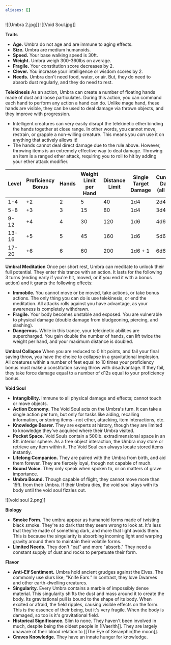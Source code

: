 ```yaml
---
aliases: []
---
```

![[Umbra 2.jpg]]
![[Void Soul.jpg]]


**Traits**
- **Age.** Umbra do not age and are immune to aging effects. 
- **Size.** Umbra are medium humanoids.
- **Speed.** Your base walking speed is 30ft.
- **Weight.** Umbra weigh 300-360lbs on average.
- **Fragile.** Your constitution score decreases by 2.
- **Clever.** You increase your intelligence or wisdom scores by 2.
- **Needs.** Umbra don't need food, water, or air. But, they do need to absorb dust regularly, and they do need to rest.

**Telekinesis**
As an action, Umbra can create a number of floating hands made of dust and loose particulates. During this action, you can command each hand to perform any action a hand can do. Unlike mage hand, these hands are visible, they can be used to deal damage via thrown objects, and they improve with progression. 
- Intelligent creatures can very easily disrupt the telekinetic ether binding the hands together at close range. In other words, you cannot move, restrain, or grapple a non-willing creature. This means you *can* use it on anything that actively allows it!
- The hands cannot deal direct damage due to the rule above. However, throwing items is an extremely effective way to deal damage. Throwing an item is a ranged ether attack, requiring you to roll to hit by adding your ether attack modifier.

| Level | Proficiency <br>Bonus | Hands | Weight Limit per<br>Hand | Distance <br>Limit | Single Target<br>Damage | Cumulative Damage<br>(all hands) |
| ----- | --------------------- | ----- | ------------------------ | ------------------ | ----------------------- | -------------------------------- |
| 1-4   | +2                    | 2     | 5                        | 40                 | 1d4                     | 2d4                              |
| 5-8   | +3                    | 3     | 15                       | 80                 | 1d4                     | 3d4                              |
| 9-12  | +4                    | 4     | 30                       | 120                | 1d6                     | 4d6                              |
| 13-16 | +5                    | 5     | 45                       | 160                | 1d6                     | 5d6                              |
| 17-20 | +6                    | 6     | 60                       | 200                | 1d6 + 1                 | 6d6 + 6                          |

**Umbral Meditation**
Once per short rest, Umbra can meditate to unlock their full potential. They enter this trance with an action. It lasts for the following 3 turns (ending early if you're hit, moved, or if you end it with a bonus action) and it grants the following effects:
- **Immobile.** You cannot move or be moved, take actions, or take bonus actions. The only thing you can do is use telekinesis, or end the meditation. All attacks rolls against you have advantage, as your awareness is completely withdrawn.
- **Fragile.** Your body becomes unstable and exposed. You are vulnerable to physical damage (double damage from bludgeoning, piercing, and slashing).
- **Dangerous.** While in this trance, your telekinetic abilities are supercharged. You gain double the number of hands, can lift twice the weight per hand, and your maximum distance is doubled.

**Umbral Collapse**
When you are reduced to 0 hit points, and fail your final saving throw, you have the choice to collapse in a gravitational implosion. All creatures within a number of feet equal to 10 times your proficiency bonus must make a constitution saving throw with disadvantage. If they fail, they take force damage equal to a number of d12s equal to your proficiency bonus.

**Void Soul**
- **Intangibility.** Immune to all physical damage and effects; cannot touch or move objects. 
- **Action Economy.** The Void Soul acts on the Umbra's turn. It can take a single action per turn, but only for tasks like aiding, recalling information, or storing items--not ether, attacking, item interactions, etc.
- **Knowledge Bearer.** They are experts at history, though they are limited to knowledge they've acquired where their Umbra visited.
- **Pocket Space.** Void Souls contain a 500lb. extradimensional space in an 8ft. interior sphere. As a free object interaction, the Umbra may store or retrieve any item within it. The Void Soul can always locate stored items instantly. 
- **Lifelong Companion.** They are paired with the Umbra from birth, and aid them forever. They are fiercely loyal, though not capable of much.
- **Bound Voice.** They only speak when spoken to, or on matters of grave importance.
- **Umbra Bound.** Though capable of flight, they cannot move more than 15ft. from their Umbra. If their Umbra dies, the void soul stays with its body until the void soul fizzles out. 

![[void soul 2.png]]


**Biology**
- **Smoke Form.** The umbra appear as humanoid forms made of twisting black smoke. They're so dark that they seem wrong to look at. It's less that they're made of something dark, and more that light avoids them. This is because the singularity is absorbing incoming light and warping gravity around them to maintain their volatile forms.
- **Limited Needs.** They don't "eat" and more "absorb." They need a constant supply of dust and rocks to perpetuate their form.

**Flavor**
- **Anti-Elf Sentiment.** Umbra hold ancient grudges against the Elves. The commonly use slurs like, "Knife Ears." In contrast, they love Dwarves and other earth-dwelling creatures.
- **Singularity.** Every Umbra contains a marble of impossibly dense material. This singularity shifts the dust and mass around it to create the body. Its gravitational pull is bound to the shape of its body. When excited or afraid, the field ripples, causing visible effects on the form. This is the essence of their being, but it's very fragile. When the body is damaged, so too is it's gravitational field.
- **Historical Significance.** Slim to none. They haven't been involved in much, despite being the oldest people in [[Vaerith]]. They are largely unaware of their blood relation to [[The Eye of Seraephin|the moon]].
- **Craves Knowledge.** They have an innate hunger for knowledge.